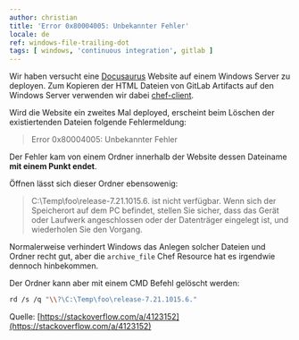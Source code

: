 ```yaml
---
author: christian
title: 'Error 0x80004005: Unbekannter Fehler'
locale: de
ref: windows-file-trailing-dot
tags: [ windows, 'continuous integration', gitlab ]
---
```


Wir haben versucht eine [Docusaurus][docu] Website auf
einem Windows Server zu deployen. Zum Kopieren der HTML 
Dateien von GitLab Artifacts auf den Windows Server
verwenden wir dabei [chef-client][chef].

[chef]: https://docs.chef.io/chef_client_overview/
[docu]: https://docusaurus.io/

Wird die Website ein zweites Mal deployed, erscheint beim Löschen
der existiertenden Dateien folgende Fehlermeldung:

> Error 0x80004005: Unbekannter Fehler

Der Fehler kam von einem Ordner innerhalb der Website dessen Dateiname
**mit einem Punkt endet**.

Öffnen lässt sich dieser Ordner ebensowenig:

> C:\Temp\foo\release-7.21.1015.6. ist nicht verfügbar. Wenn sich der Speicherort auf dem
> PC befindet, stellen Sie sicher, dass das Gerät oder Laufwerk angeschlossen oder der
> Datenträger eingelegt ist, und wiederholen Sie den Vorgang.

Normalerweise verhindert Windows das Anlegen solcher Dateien und Ordner recht
gut, aber die `archive_file` Chef Resource hat es irgendwie dennoch hinbekommen.

Der Ordner kann aber mit einem CMD Befehl gelöscht werden:

```sh
rd /s /q "\\?\C:\Temp\foo\release-7.21.1015.6."
```

Quelle: [https://stackoverflow.com/a/4123152](https://stackoverflow.com/a/4123152)

